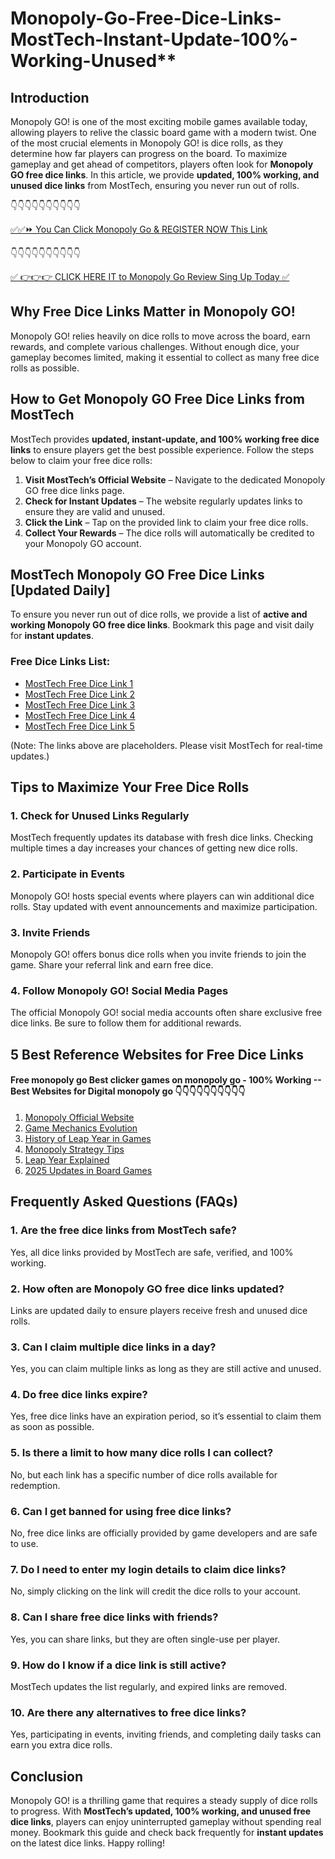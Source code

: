 # Monopoly-Go-Free-Dice-Links-MostTech-Instant-Update-100%-Working-Unused**

## Introduction

Monopoly GO! is one of the most exciting mobile games available today, allowing players to relive the classic board game with a modern twist. One of the most crucial elements in Monopoly GO! is dice rolls, as they determine how far players can progress on the board. To maximize gameplay and get ahead of competitors, players often look for **Monopoly GO free dice links**. In this article, we provide **updated, 100% working, and unused dice links** from MostTech, ensuring you never run out of rolls.

 👇👇👇👇👇👇👇👇👇👇

[✅✅⏩ You Can Click Monopoly Go & REGISTER NOW This Link](https://dmfarid.com/monopoly-go/)

 👇👇👇👇👇👇👇👇👇👇

[✅ 👉👉👉 CLICK HERE IT to Monopoly Go Review Sing Up Today ✅](https://dmfarid.com/monopoly-go/)


## Why Free Dice Links Matter in Monopoly GO!

Monopoly GO! relies heavily on dice rolls to move across the board, earn rewards, and complete various challenges. Without enough dice, your gameplay becomes limited, making it essential to collect as many free dice rolls as possible.


## How to Get Monopoly GO Free Dice Links from MostTech

MostTech provides **updated, instant-update, and 100% working free dice links** to ensure players get the best possible experience. Follow the steps below to claim your free dice rolls:

1. **Visit MostTech’s Official Website** – Navigate to the dedicated Monopoly GO free dice links page.
2. **Check for Instant Updates** – The website regularly updates links to ensure they are valid and unused.
3. **Click the Link** – Tap on the provided link to claim your free dice rolls.
4. **Collect Your Rewards** – The dice rolls will automatically be credited to your Monopoly GO account.

## MostTech Monopoly GO Free Dice Links [Updated Daily]

To ensure you never run out of dice rolls, we provide a list of **active and working Monopoly GO free dice links**. Bookmark this page and visit daily for **instant updates**.

### Free Dice Links List:
- [MostTech Free Dice Link 1](#)
- [MostTech Free Dice Link 2](#)
- [MostTech Free Dice Link 3](#)
- [MostTech Free Dice Link 4](#)
- [MostTech Free Dice Link 5](#)

(Note: The links above are placeholders. Please visit MostTech for real-time updates.)

## Tips to Maximize Your Free Dice Rolls

### 1. **Check for Unused Links Regularly**
MostTech frequently updates its database with fresh dice links. Checking multiple times a day increases your chances of getting new dice rolls.

### 2. **Participate in Events**
Monopoly GO! hosts special events where players can win additional dice rolls. Stay updated with event announcements and maximize participation.

### 3. **Invite Friends**
Monopoly GO! offers bonus dice rolls when you invite friends to join the game. Share your referral link and earn free dice.

### 4. **Follow Monopoly GO! Social Media Pages**
The official Monopoly GO! social media accounts often share exclusive free dice links. Be sure to follow them for additional rewards.

## 5 Best Reference Websites for Free Dice Links

 #### Free monopoly go Best clicker games on monopoly go - 100% Working --**Best Websites for Digital monopoly go** 👇👇👇👇👇👇👇👇👇👇

1. [Monopoly Official Website](https://dmfarid.com/monopoly-go/)
2. [Game Mechanics Evolution](https://dmfarid.com/monopoly-go/)
3. [History of Leap Year in Games](https://dmfarid.com/monopoly-go/)
4. [Monopoly Strategy Tips](https://dmfarid.com/monopoly-go/)
5. [Leap Year Explained](https://dmfarid.com/monopoly-go/)
6. [2025 Updates in Board Games](https://dmfarid.com/monopoly-go/)

## Frequently Asked Questions (FAQs)

### 1. **Are the free dice links from MostTech safe?**
Yes, all dice links provided by MostTech are safe, verified, and 100% working.

### 2. **How often are Monopoly GO free dice links updated?**
Links are updated daily to ensure players receive fresh and unused dice rolls.

### 3. **Can I claim multiple dice links in a day?**
Yes, you can claim multiple links as long as they are still active and unused.

### 4. **Do free dice links expire?**
Yes, free dice links have an expiration period, so it’s essential to claim them as soon as possible.

### 5. **Is there a limit to how many dice rolls I can collect?**
No, but each link has a specific number of dice rolls available for redemption.

### 6. **Can I get banned for using free dice links?**
No, free dice links are officially provided by game developers and are safe to use.

### 7. **Do I need to enter my login details to claim dice links?**
No, simply clicking on the link will credit the dice rolls to your account.

### 8. **Can I share free dice links with friends?**
Yes, you can share links, but they are often single-use per player.

### 9. **How do I know if a dice link is still active?**
MostTech updates the list regularly, and expired links are removed.

### 10. **Are there any alternatives to free dice links?**
Yes, participating in events, inviting friends, and completing daily tasks can earn you extra dice rolls.

## Conclusion

Monopoly GO! is a thrilling game that requires a steady supply of dice rolls to progress. With **MostTech’s updated, 100% working, and unused free dice links**, players can enjoy uninterrupted gameplay without spending real money. Bookmark this guide and check back frequently for **instant updates** on the latest dice links. Happy rolling!

